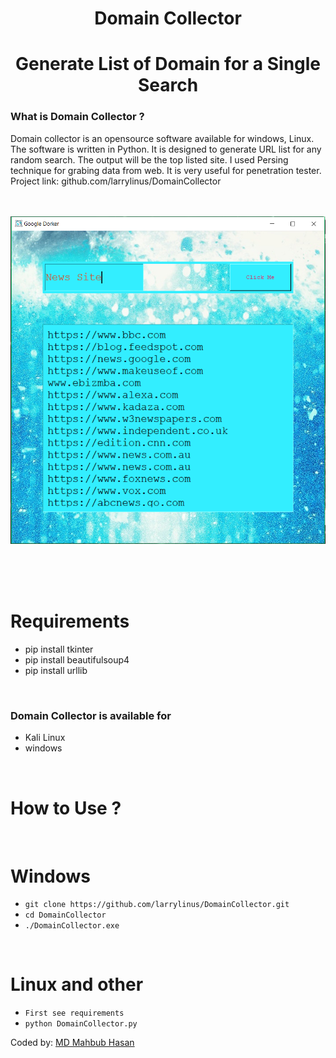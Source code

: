 <h1 align="center">Domain Collector</h1>
<h1 align="center">
       Generate List of Domain for a Single Search
</h1>


### What is Domain Collector ?
Domain collector is an opensource software available for windows, Linux. 
The software is written in Python. It is designed to generate URL list for any random search. 
The output will be the top listed site. I used Persing technique for grabing data from web. 
It is very useful for penetration tester. 
Project link: github.com/larrylinus/DomainCollector 
<br/><br/><br/>

<p align="center">
<img
src="https://raw.githubusercontent.com/larrylinus/DomainCollector/master/Screenshot_2.png"/>
</p>

<br/><br/><br/>

Requirements
======= 
* pip install tkinter
* pip install beautifulsoup4
* pip install urllib 
<br/>

### Domain Collector is available for

* Kali Linux
* windows
<br/>

# How to Use ?
<br/>

Windows
=========
* `git clone https://github.com/larrylinus/DomainCollector.git`
* `cd DomainCollector`
* `./DomainCollector.exe`
<br/>

Linux and other
=========
* `First see requirements`
* `python DomainCollector.py`

Coded by: [MD Mahbub Hasan](#real-cool-heading)



